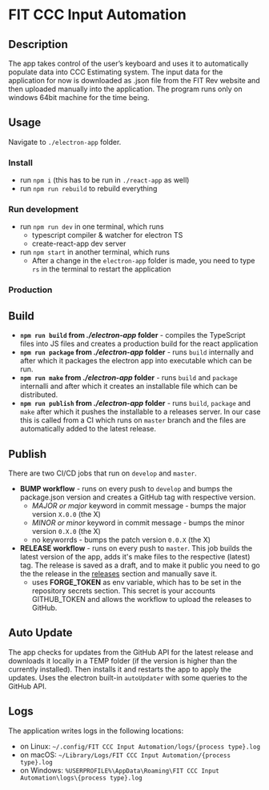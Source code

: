 # FIT CCC Input Automation

## Description 

The app takes control of the user’s keyboard and uses it to automatically populate data into CCC Estimating system. The input data for the application for now is downloaded as .json file from the FIT Rev website and then uploaded manually into the application. The program runs only on windows 64bit machine for the time being.

## Usage

Navigate to `./electron-app` folder.

### Install
- run `npm i` (this has to be run in `./react-app` as well)
- run `npm run rebuild` to rebuild everything

### Run development

- run `npm run dev` in one terminal, which runs
  - typescript compiler & watcher for electron TS
  - create-react-app dev server
- run `npm start` in another terminal, which runs
  - After a change in the `electron-app` folder is made, you need to type `rs` in the terminal to restart the application

### Production

## Build

- **`npm run build` from *./electron-app* folder** - compiles the TypeScript files into JS files and creates a production build for the react application
- **`npm run package` from *./electron-app* folder** - runs `build` internally and after which it packages the electron app into executable which can be run.
- **`npm run make` from *./electron-app* folder** - runs `build` and `package` internalli and after which it creates an installable file which can be distributed.
- **`npm run publish` from *./electron-app* folder** - runs `build`, `package` and `make` after which it pushes the installable to a releases server. In our case this is called from a CI which runs on `master` branch and the files are automatically added to the latest release.

## Publish

There are two CI/CD jobs that run on `develop` and `master`. 
- **BUMP workflow** - runs on every push to `develop` and bumps the package.json version and creates a GitHub tag with respective version. 
  - *MAJOR or major* keyword in commit message - bumps the major version `X.0.0` (the X)
  - *MINOR or minor* keyword in commit message - bumps the minor version `0.X.0` (the X)
  - no keyworrds - bumps the patch version `0.0.X` (the X)
- **RELEASE workflow** - runs on every push to `master`. This job builds the latest version of the app, adds it's make files to the respective (latest) tag. The release is saved as a draft, and to make it public you need to go the the release in the [releases](https://github.com/Accedia/fit-ccc-input-automation/releases) section and manually save it.
  - uses **FORGE_TOKEN** as env variable, which has to be set in the repository secrets section. This secret is your accounts GITHUB_TOKEN and allows the workflow to upload the releases to GitHub.

## Auto Update

The app checks for updates from the GitHub API for the latest release and downloads it locally in a TEMP folder (if the version is higher than the currently installed). Then installs it and restarts the app to apply the updates. Uses the electron built-in `autoUpdater` with some queries to the GitHub API.


## Logs

The application writes logs in the following locations:
- on Linux: `~/.config/FIT CCC Input Automation/logs/{process type}.log`
- on macOS: `~/Library/Logs/FIT CCC Input Automation/{process type}.log`
- on Windows: `%USERPROFILE%\AppData\Roaming\FIT CCC Input Automation\logs\{process type}.log`
